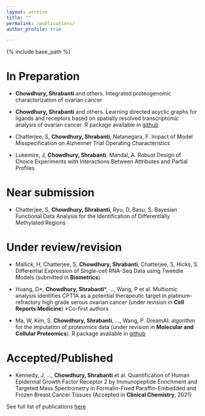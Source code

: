 ```yaml
---
layout: archive
title: ""
permalink: /publications/
author_profile: true

---
```


{% include base_path %}

In Preparation
======

* **Chowdhury, Shrabanti** and others. Integrated proteogenomic characterization of ovarian cancer 

* **Chowdhury, Shrabanti** and others. Learning directed acyclic graphs for ligands and receptors based on spatially resolved transcriptomic analysis of ovarian cancer. R package available in [github](https://github.com/jie108/scDagBag) 

* Chatterjee, S, **Chowdhury, Shrabanti**, Natanegara, F. Impact of Model Misspecification on Alzheimer Trial Operating Characteristics

* Lukemire, J, **Chowdhury, Shrabanti**, Mandal, A. Robust Design of Choice Experiments with Interactions Between Attributes and Partial Profiles


Near submission
======

* Chatterjee, S, **Chowdhury, Shrabanti**, Ryu, D, Basu, S. Bayesian Functional Data Analysis for the Identification of Differentially Methylated Regions 

Under review/revision
======

* Mallick, H, Chatterjee, S, **Chowdhury, Shrabanti**, Chatterjee, S, Hicks, S. Differential Expression of Single-cell RNA-Seq Data using Tweedie Models (submitted in **Biometrics**)

* Huang, D\*, **Chowdhury, Shrabanti**\*, ..., Wang, P et al. Multiomic analysis identifies CPT1A as a potential therapeutic target in platinum-refractory high grade serous ovarian cancer (under revision in **Cell Reports Medicine**) \*Co-first authors 

* Ma, W, Kim, S, **Chowdhury, Shrabanti**, ..., Wang, P. DreamAI: algorithm for the imputation of proteomics data (under revision in **Molecular and Cellular Proteomics**). R package available in [github](https://github.com/WangLab-MSSM/DreamAI)

          
Accepted/Published
======

* Kennedy, J, ..., **Chowdhury, Shrabanti** et al. Quantification of Human Epidermal Growth Factor Receptor 2 by Immunopeptide Enrichment and Targeted Mass Spectrometry in Formalin-Fixed Paraffin-Embedded and Frozen Breast Cancer Tissues (Accepted in **Clinical Chemistry**, 2021)

See full list of publications [here](https://scholar.google.com/citations?hl=en&user=7GPa9SoAAAAJ&view_op=list_works&authuser=1)
